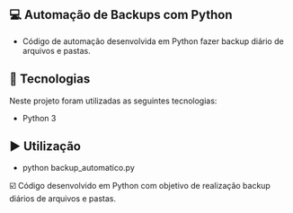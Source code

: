 ## 💻 Automação de Backups com Python

- Código de automação desenvolvida em Python fazer backup diário de arquivos e pastas.

## :rocket: Tecnologias

Neste projeto foram utilizadas as seguintes tecnologias:

- Python 3

## ▶️ Utilização
 - python backup_automatico.py

☑️ Código desenvolvido em Python com objetivo de realização backup diários de arquivos e pastas.
